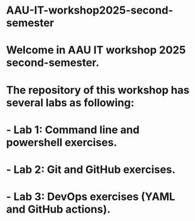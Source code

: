 # AAU-IT-workshop2025-second-semester
# Welcome in AAU IT workshop 2025 second-semester.

# The repository of this workshop has several labs as following:
 # -  Lab 1: Command line and powershell exercises.
 # -  Lab 2: Git and GitHub exercises.
 # -  Lab 3: DevOps exercises (YAML and GitHub actions).
